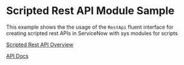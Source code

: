 # Scripted Rest API Module Sample

This example shows the the usage of the `RestApi` fluent interface for creating scripted rest APIs in ServiceNow with sys modules for scripts

[Scripted Rest API Overview](https://docs.servicenow.com/csh?topicname=c_CustomWebServices.html&version=latest)

[API Docs](https://docs.servicenow.com/csh?topicname=scripted-rest-api-api-now-ts.html&version=latest)
